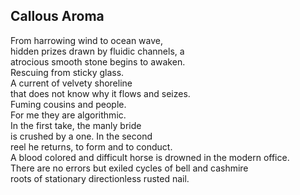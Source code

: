 Callous Aroma
-------------
From harrowing wind to ocean wave,  
hidden prizes drawn by fluidic channels, a  
atrocious smooth stone begins to awaken.  
Rescuing from sticky glass.  
A current of velvety shoreline  
that does not know why it flows and seizes.  
Fuming cousins and people.  
For me they are algorithmic.  
In the first take, the manly bride  
is crushed by a one. In the second  
reel he returns, to form and to conduct.  
A blood colored and difficult horse is drowned in the modern office.  
There are no errors but exiled cycles of bell and cashmire  
roots of stationary directionless rusted nail.  
